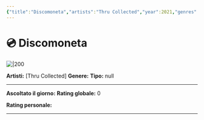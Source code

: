 ```yaml
---
{"title":"Discomoneta","artists":"Thru Collected","year":2021,"genres":null,"image":"https://coverartarchive.org/release-group/1c2373a9-9864-4d7b-ae20-6a9909483d84/front","rating":0,"type":"musicRelease","subtype":"Album","dg-show-inline-title":false,"dg-publish":true,"dg-note-icon":"1","tags":["musica"],"personalRating":"⭐⭐⭐⭐","ascoltato":null,"id":"1c2373a9-9864-4d7b-ae20-6a9909483d84","dataSource":"MusicBrainz API","permalink":"/media/musica/discomoneta-thru-collected/","dgPassFrontmatter":true,"noteIcon":"1"}
---
```




# 💿 Discomoneta

![|200](https://coverartarchive.org/release-group/1c2373a9-9864-4d7b-ae20-6a9909483d84/front)

**Artisti:** [Thru Collected]
**Genere:** 
**Tipo:** null

---

**Ascoltato il giorno:** 
**Rating globale:** 0

**Rating personale:** 

---



